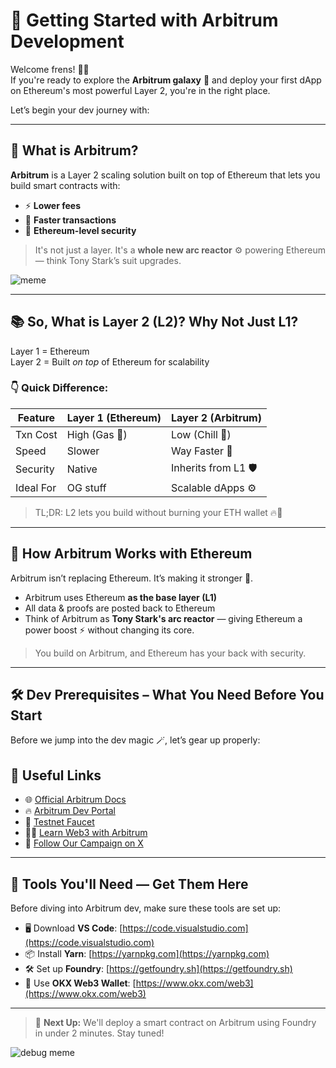 # 🚀 Getting Started with Arbitrum Development

Welcome frens! 🧑‍🚀  
If you're ready to explore the **Arbitrum galaxy** 🌌 and deploy your first dApp on Ethereum's most powerful Layer 2, you're in the right place.

Let’s begin your dev journey with:

---

## 🧠 What is Arbitrum?

**Arbitrum** is a Layer 2 scaling solution built on top of Ethereum that lets you build smart contracts with:
- ⚡ **Lower fees**
- 🚀 **Faster transactions**
- 🔐 **Ethereum-level security**

> It's not just a layer. It's a **whole new arc reactor** ⚙️ powering Ethereum — think Tony Stark’s suit upgrades.

![meme]()

---

## 📚 So, What is Layer 2 (L2)? Why Not Just L1?

Layer 1 = Ethereum  
Layer 2 = Built *on top* of Ethereum for scalability

### 👇 Quick Difference:

| Feature              | Layer 1 (Ethereum) | Layer 2 (Arbitrum) |
|----------------------|-------------------|--------------------|
| Txn Cost             | High (Gas 🤑)      | Low (Chill 🧊)      |
| Speed                | Slower            | Way Faster 🚀       |
| Security             | Native            | Inherits from L1 🛡 |
| Ideal For            | OG stuff          | Scalable dApps ⚙️  |

> TL;DR: L2 lets you build without burning your ETH wallet 🔥💸

---

## 🌉 How Arbitrum Works with Ethereum

Arbitrum isn’t replacing Ethereum. It’s making it stronger 💪.

- Arbitrum uses Ethereum **as the base layer (L1)**
- All data & proofs are posted back to Ethereum
- Think of Arbitrum as **Tony Stark's arc reactor** — giving Ethereum a power boost ⚡ without changing its core.

> You build on Arbitrum, and Ethereum has your back with security.

---

## 🛠️ Dev Prerequisites – What You Need Before You Start

Before we jump into the dev magic 🪄, let’s gear up properly:

## 🔗 Useful Links

- 🌐 [Official Arbitrum Docs](https://docs.arbitrum.io/)
- 🔥 [Arbitrum Dev Portal](https://portal.arbitrum.io/)
- 🧪 [Testnet Faucet](https://faucet.quicknode.com/arbitrum/goerli)
- 👨‍🏫 [Learn Web3 with Arbitrum](https://arbitrum.io/education/)
- 🎯 [Follow Our Campaign on X](https://twitter.com/yourcommunity)

---

## 🧰 Tools You'll Need — Get Them Here

Before diving into Arbitrum dev, make sure these tools are set up:

- 🖥️ Download **VS Code**: [https://code.visualstudio.com](https://code.visualstudio.com)
- 📦 Install **Yarn**: [https://yarnpkg.com](https://yarnpkg.com)
- 🛠️ Set up **Foundry**: [https://getfoundry.sh](https://getfoundry.sh)
- 🦊 Use **OKX Web3 Wallet**: [https://www.okx.com/web3](https://www.okx.com/web3)

---

> 📢 **Next Up:** We'll deploy a smart contract on Arbitrum using Foundry in under 2 minutes. Stay tuned!

![debug meme](https://i.pinimg.com/originals/86/d1/76/86d1767ba3ecb6af8df3e4e5dda376eb.gif)

